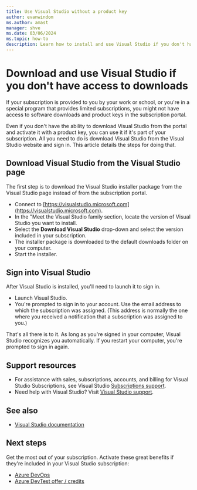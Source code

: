 ```yaml
---
title: Use Visual Studio without a product key
author: evanwindom
ms.author: amast
manager: shve
ms.date: 03/06/2024
ms.topic: how-to
description: Learn how to install and use Visual Studio if you don't have access to downloads.
---
```


# Download and use Visual Studio if you don't have access to downloads

If your subscription is provided to you by your work or school, or you're in a special program that provides limited subscriptions, you might not have access to software downloads and product keys in the subscription portal. 

Even if you don't have the ability to download Visual Studio from the portal and activate it with a product key, you can use it if it's part of your subscription. All you need to do is download Visual Studio from the Visual Studio website and sign in. This article details the steps for doing that. 

## Download Visual Studio from the Visual Studio page
The first step is to download the Visual Studio installer package from the Visual Studio page instead of from the subscription portal.
- Connect to [https://visualstudio.microsoft.com](https://visualstudio.microsoft.com). 
- In the "Meet the Visual Studio family section, locate the version of Visual Studio you want to install.
- Select the **Download Visual Studio** drop-down and select the version included in your subscription. 
- The installer package is downloaded to the default downloads folder on your computer. 
- Start the installer. 

## Sign into Visual Studio
After Visual Studio is installed, you'll need to launch it to sign in.
- Launch Visual Studio. 
- You're prompted to sign in to your account. Use the email address to which the subscription was assigned. (This address is normally the one where you received a notification that a subscription was assigned to you.)

That's all there is to it. As long as you're signed in your computer, Visual Studio recognizes you automatically. If you restart your computer, you're prompted to sign in again. 

## Support resources

+ For assistance with sales, subscriptions, accounts, and billing for Visual Studio Subscriptions, see Visual Studio [Subscriptions support](https://aka.ms/vssubscriberhelp).
+ Need help with Visual Studio? Visit [Visual Studio support](https://visualstudio.microsoft.com/support/).

## See also

+ [Visual Studio documentation](/visualstudio/)

## Next steps

Get the most out of your subscription. Activate these great benefits if they're included in your Visual Studio subscription:
+ [Azure DevOps](vs-azure-devops.md)
+ [Azure DevTest offer / credits](/azure/devtest/offer/)
